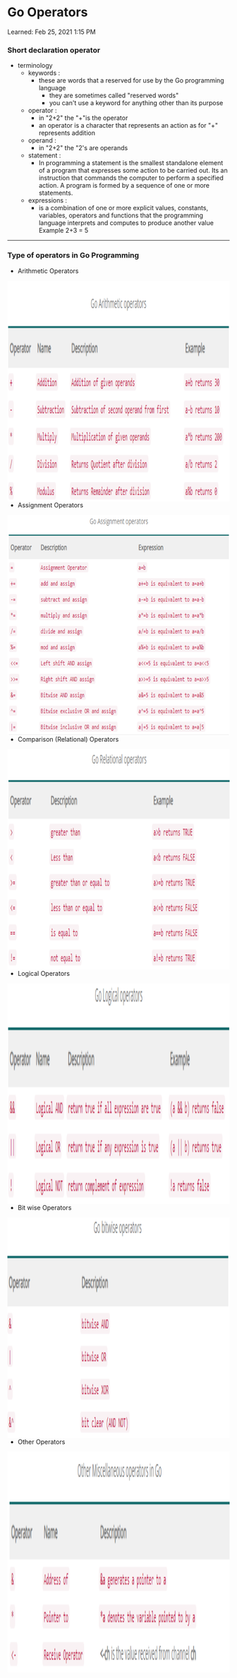 # Go Operators

Learned: Feb 25, 2021 1:15 PM

### Short declaration operator

- terminology
    - keywords :
        - these are words that a reserved for use by the Go programming language
            - they are sometimes called "reserved words"
            - you can't use a keyword for anything other than its purpose
    - operator :
        - in "2+2" the "+"is the operator
        - an operator is a character that represents an action as for "+" represents addition
    - operand :
        - in "2+2" the "2's are operands
    - statement :
        - In programming a statement is the smallest standalone element of a program that expresses some action to be carried out. Its an instruction that commands the computer to perform a specified action. A program is formed by a sequence of one or more statements.
    - expressions :
        - is a combination of one or more explicit values, constants, variables, operators  and functions that the programming language interprets and computes to produce another value Example 2+3 = 5

---

### Type of operators in Go Programming

- Arithmetic Operators

<img src="./images/Untitled.png" alt="Operators in Go"
     width="100%" height="500px%" align="left" />

```go
package main 
import "fmt"
func main(){
	var a int = 20 
	var b int = 10
	fmt.Println("Go Arithmetic Operator")
	fmt.Println(a+b)
	fmt.Println(a-b)
	fmt.Println(a*b)
	fmt.Println(a/b)
	fmt.Println(a%b)
}
```

- Assignment Operators

<img src="./images/Untitled 1.png" alt="Operators in Go"
     width="100%" height="500px%" align="left" />

```go
package main
import "fmt"
func main(){
	var a int = 30 
	var b int = 5
	fmt.Printf("Assignment Operators")
	a+=b
	fmt.Printf("a+=b :%d\n", a)
	a-=b
	fmt.Printf("a-=b :%d\n", a)
	a*=b
	fmt.Printf("a*=b :%d\n", a)
	a/=b 
	fmt.Printf("a/=b :%d\n", a)
	a%=b
	fmt.Printf("a%%=b :%d\n", a)
}
```

- Comparison (Relational) Operators

<img src="./images/Untitled 2.png" alt="Operators in Go"
     width="100%" height="500px%" align="left" />

```go
package main
import "fmt"
func main(){
	 var a int = 20
	 var b int = 10
	 if (a>b){
			fmt.Println("Go Relatational Operators")
			fmt.Println("a is greater than b")
		}
		else {
			fmt.Println("b is greater than a")
  }
}
```

- Logical Operators

<img src="./images/Untitled 3.png" alt="Operators in Go"
     width="100%" height="500px%" align="left" />

```go
package main 
import "fmt"
func main(){
	var a int=20
	var b int=10
	var c int=25
	var flag bool = false
	var result bool
	fmt.Println("Go Logical Operator")
	result = (a>b) && (a<c)
	fmt.Printf("(a>b) && (a<c) :%t\n",result)
	result = (a>b) || (a>c)
	fmt.Printf("(a>b) || (a>c) :%t\n",result)
	result = !flag
	fmt.Printf("!flag :%t\n",result)
} 
```

- Bit wise Operators

<img src="./images/Untitled 4.png" alt="Operators in Go"
     width="100%" height="500px%" align="left" />

```go
package main
import "fmt"
func main(){
	var a,b,c int
	a = 50
	b =10
	c = a & b 
	fmt.Println(c)
	c = a | b
	fmt.Println(c)
	c = a ^ b
	fmt.Println(c)
	c = a &^ b
	fmt.Println(c)
}
```

- Other Operators

<img src="./images/Untitled 5.png" alt="Operators in Go"
     width="100%" height="500px%" align="left" />

---
